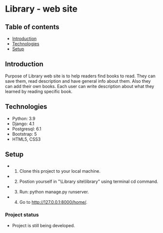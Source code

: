 # Library - web site
## Table of contents
* [Introduction](#introduction)
* [Technologies](#technologies)
* [Setup](#setup)

## Introduction
Purpose of Library web site is to help readers find books to read. They can save them, read description and have general info about them. 
Also they can add their own books. Each user can write description about what they learned by reading specific book.

## Technologies
* Python: 3.9
* Django: 4.1
* Postgresql: 6.1
* Bootstrap: 5
* HTML5, CSS3

## Setup
* 1. Clone this project to your local machine.
* 2. Postion yourself in "\Library site\library" using terminal cd command.
* 3. Run: python manage.py runserver.
* 4. Go to http://127.0.0.1:8000/home/.

### Project status
* Project is still being developed.
